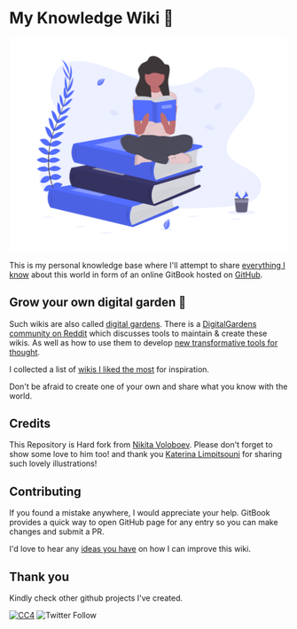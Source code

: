 # My Knowledge Wiki 🌿

<p align="center">
  <img src="welcome.png" width="500">
</p>

This is my personal knowledge base where I'll attempt to share [everything I know](sharing/everything-I-know.md) about this world in form of an online GitBook hosted on [GitHub](https://github.com/0xlucipher/knowledge).

## Grow your own digital garden 🌱

Such wikis are also called [digital gardens](https://joelhooks.com/digital-garden). There is a [DigitalGardens community on Reddit](https://www.reddit.com/r/DigitalGardens/) which discusses tools to maintain & create these wikis. As well as how to use them to develop [new transformative tools for thought](https://numinous.productions/ttft/).

I collected a list of [wikis I liked the most](other/wiki-workflow.md#similar-wikis-i-liked) for inspiration.

Don't be afraid to create one of your own and share what you know with the world.

## Credits

This Repository is Hard fork from [Nikita Voloboev](https://github.com/nikitavoloboev/knowledge). Please don't forget to show some love to him too! and thank you [Katerina Limpitsouni](https://undraw.co/) for sharing such lovely illustrations!

## Contributing

If you found a mistake anywhere, I would appreciate your help. GitBook provides a quick way to open GitHub page for any entry so you can make changes and submit a PR.

I'd love to hear any [ideas you have](https://github.com/0xlucipher/knowledge/issues/new) on how I can improve this wiki.

## Thank you

Kindly check other github projects I've created.

[![CC4](https://img.shields.io/badge/license-CC4-0a0a0a.svg?style=flat&colorA=0a0a0a)](https://creativecommons.org/licenses/by/4.0/) ![Twitter Follow](https://img.shields.io/twitter/follow/0xlucipher?color=3cb9fc&logo=Twitter&style=flat-square)
